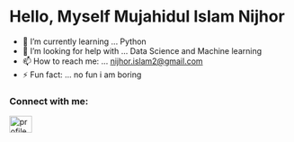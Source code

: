 <h1> Hello, Myself Mujahidul Islam Nijhor </h1> 

- 🌱 I’m currently learning ... Python
- 🤔 I’m looking for help with ... Data Science and Machine learning
- 📫 How to reach me: ... nijhor.islam2@gmail.com
- ⚡ Fun fact: ... no fun i am boring

<h3 align="left">Connect with me:</h3>
<p align="left">
  <a href="https://www.facebook.com/profile.php?id=100011419105018" target = "blank">
    <img align= "center" src="https://raw.githubusercontent.com/rahuldkjain/github-profile-readme-generator/master/src/images/icons/Social/facebook.svg" alt="profile.php?id=100011419105018"  height="30" width="40"> </a></p>
